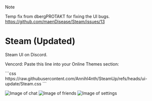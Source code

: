 > [!NOTE]  
> Temp fix from dbergPROTAKT for fixing the UI bugs.
> https://github.com/maenDisease/Steam/issues/13

<h1 align="left">Steam (Updated)</h1>
<p align="left">Steam UI on Discord.</p>
<p align="left">Vencord: Paste this line into your Online Themes section:<p>
```css
https://raw.githubusercontent.com/Annihl4nth/SteamUp/refs/heads/ui-update/Steam.css
```

![Image of chat](https://i.imgur.com/BizjNu3.png)
![Image of friends](https://i.imgur.com/gTGvgf3.png)
![Image of settings](https://i.imgur.com/Yo4GhrT.png)

